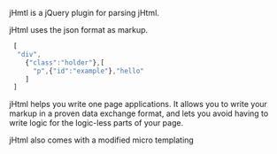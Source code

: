 jHmtl is a jQuery plugin for parsing jHtml.

jHtml uses the json format as markup.  

```javascript
 [
  "div",
    {"class":"holder"},[
      "p",{"id":"example"},"hello"
    ]
 ]
```	

jHtml helps you write one page applications. It allows you to write your markup in a proven data exchange format, and lets you avoid having to write logic for the logic-less parts of your page.  

jHtml also comes with a modified micro templating 




